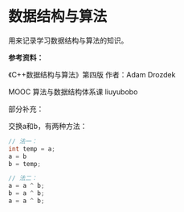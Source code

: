 # 数据结构与算法

用来记录学习数据结构与算法的知识。



**参考资料：**

《C++数据结构与算法》第四版 作者：Adam Drozdek

MOOC  算法与数据结构体系课  liuyubobo





部分补充：

交换a和b，有两种方法：

```java
// 法一：
int temp = a;
a = b
b = temp;

// 法二：
a = a ^ b;
b = a ^ b;
a = a ^ b;
```



